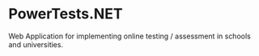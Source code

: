 # PowerTests.NET
Web Application for implementing online testing / assessment in schools and universities.
